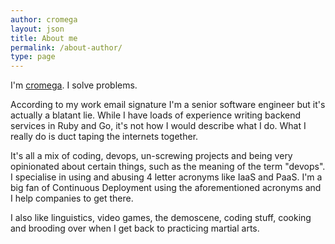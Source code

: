 ```yaml
---
author: cromega
layout: json
title: About me
permalink: /about-author/
type: page
---
```


I'm [cromega](https://github.com/cromega). I solve problems.

According to my work email signature I'm a senior software engineer but it's actually a blatant lie. While I have loads of experience writing backend services in Ruby and Go, it's not how I would describe what I do. What I really do is duct taping the internets together.

It's all a mix of coding, devops, un-screwing projects and being very opinionated about certain things, such as the meaning of the term "devops". I specialise in using and abusing 4 letter acronyms like IaaS and PaaS. I'm a big fan of Continuous Deployment using the aforementioned acronyms and I help companies to get there.

I also like linguistics, video games, the demoscene, coding stuff, cooking and brooding over when I get back to practicing martial arts.

